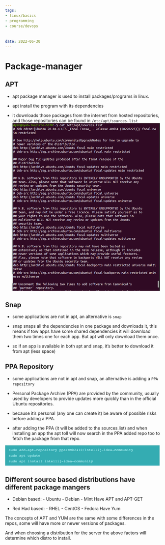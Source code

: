 ```yaml
---
tags: 
- linux/basics
- programming
- course/devops


date: 2022-06-30
---
```


# Package-manager


APT
-----------
*   apt package manager is used to install packages/programs in linux.

*   apt install the program with its dependencies

*   it downloads those packages from the internet from hosted repositories, and those repositories can be found in `/etc/apt/sources.list`
    [![](Package-manager-images/Untitled.png)](Package-manager-images/Untitled.png)

Snap
------------
*   some applications are not in apt, an alternative is `snap`

*   snap snaps all the dependencies in one package and downloads it, this means if tow apps have some shared dependencies it will download them two times one for each app. But apt will only download them once.

*   so if an app is available in both apt and snap, it’s better to download it from apt (less space)



PPA Repository
---------------------------------------
*   some applications are not in apt and snap, an alternative is adding a `PPA repository`

*   Personal Package Archive (PPA) are provided by the community, usually used by developers to provide updates more quickly than in the official Ubuntu repositories.

*   because it’s personal (any one can create it) be aware of possible risks before adding a PPA.

*   after adding the PPA (it will be added to the sources.list) and when installing an app the apt toll will now search in the PPA added repo too to fetch the package from that repo.

[![](Package-manager-images/Untitled%201.png)](Package-manager-images/Untitled%201.png)

Different source based distributions have different package mangers
------------------------------------------------------------------------------------------------------------------------------------------------------

*   Debian based: - Ubuntu - Debian - Mint Have APT and APT-GET

*   Red Had based: - RHEL - CentOS - Fedora Have Yum

The concepts of APT and YUM are the same with some differences in the repos, some will have more or newer versions of packages.

And when choosing a distribution for the server the above factors will determine which distro to install.
